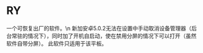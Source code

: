# RY
一个可恢复出厂的软件。\n
新加安卓5.0.2无法在设置中手动取消设备管理器（后台常驻的情况下），同时加了开机自启动，使在禁用分屏的情况下可以打开（虽然软件自带分屏）。
此软件只适用于该平板。
